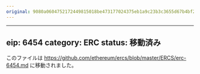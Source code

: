 ```yaml
---
original: 9080a0604752172449815018be473177024375eb1a9c23b3c3655d67b4bf2499
---
```


---
eip: 6454
category: ERC
status: 移動済み
---

このファイルは https://github.com/ethereum/ercs/blob/master/ERCS/erc-6454.md に移動されました。